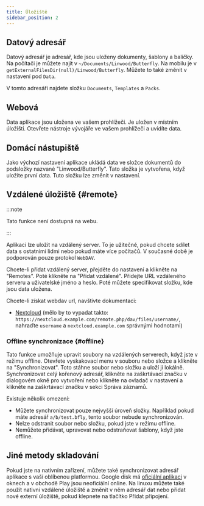 ```yaml
---
title: Úložiště
sidebar_position: 2
---
```


## Datový adresář

Datový adresář je adresář, kde jsou uloženy dokumenty, šablony a balíčky.
Na počítači je můžete najít v `~/Documents/Linwood/Butterfly`.
Na mobilu je v `getExternalFilesDir(null)/Linwood/Butterfly`.
Můžete to také změnit v nastavení pod `Data`.

V tomto adresáři najdete složku `Documents`, `Templates` a `Packs`.

## Webová

Data aplikace jsou uložena ve vašem prohlížeči. Je uložen v místním úložišti.
Otevřete nástroje vývojáře ve vašem prohlížeči a uvidíte data.

## Domácí nástupiště

Jako výchozí nastavení aplikace ukládá data ve složce dokumentů do podsložky nazvané "Linwood/Butterfly". Tato složka je vytvořena, když uložíte první data. Tuto složku lze změnit v nastavení.

## Vzdálené úložiště {#remote}

:::note

Tato funkce není dostupná na webu.

:::

Aplikaci lze uložit na vzdálený server. To je užitečné, pokud chcete sdílet data s ostatními lidmi nebo pokud máte více počítačů. V současné době je podporován pouze protokol `WebDAV`.

Chcete-li přidat vzdálený server, přejděte do nastavení a klikněte na "Remotes". Poté klikněte na "Přidat vzdálené".
Přidejte URL vzdáleného serveru a uživatelské jméno a heslo. Poté můžete specifikovat složku, kde jsou data uložena.

Chcete-li získat webdav url, navštivte dokumentaci:

- [Nextcloud](https://docs.nextcloud.com/server/latest/user_manual/en/files/access_webdav.html) (mělo by to vypadat takto: `https://nextcloud.example.com/remote.php/dav/files/username/`, nahraďte `username` a `nextcloud.example.com` správnými hodnotami)

### Offline synchronizace {#offline}

Tato funkce umožňuje upravit soubory na vzdálených serverech, když jste v režimu offline.
Otevřete vyskakovací menu v souboru nebo složce a klikněte na "Synchronizovat". Toto stáhne soubor nebo složku a uloží ji lokálně. Synchronizovat celý kořenový adresář, klikněte na zaškrtávací značku v dialogovém okně pro vytvoření nebo klikněte na ovladač v nastavení a klikněte na zaškrtávací značku v sekci Správa záznamů.

Existuje několik omezení:

- Můžete synchronizovat pouze nejvyšší úroveň složky. Například pokud máte adresář `a/b/test.bfly`, tento soubor nebude synchronizován.
- Nelze odstranit soubor nebo složku, pokud jste v režimu offline.
- Nemůžete přidávat, upravovat nebo odstraňovat šablony, když jste offline.

## Jiné metody skladování

Pokud jste na nativním zařízení, můžete také synchronizovat adresář aplikace s vaší oblíbenou platformou.
Google disk má [oficiální aplikaci](https://www.google.com/drive/download/) v oknech a v obchodě Play jsou neoficiální online.
Na linuxu můžete také použít nativní vzdálené úložiště a změnit v něm adresář dat nebo přidat nové externí úložiště, pokud klepnete na tlačítko Přidat připojení.

